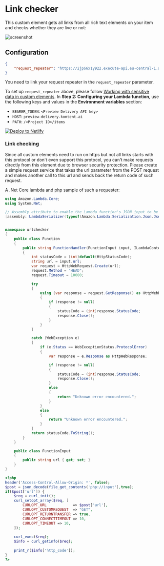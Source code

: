 # Link checker

This custom element gets all links from all rich text elements on your item and checks whether they are live or not:

![screenshot](http://amend.cz/link_checker.gif)

## Configuration

```json
{
    "request_repeater": "https://2jp66x1y922.execute-api.eu-central-1.amazonaws.com/default/requestRepeater"
}
```

You need to link your request repeater in the `request_repeater` parameter.

To set up `request_repeater` above, please follow [Working with sensitive data in custom elements](https://docs.kontent.ai/tutorials/develop-apps/integrate/working-with-sensitive-data-in-custom-elements).
In **Step 2: Configuring your Lambda function**, use the following keys and values in the **Environment variables** section:
  - `BEARER_TOKEN`: `<Preview Delivery API key>`
  - `HOST`: `preview-delivery.kontent.ai`
  - `PATH`: `/<Project ID>/items`

[![Deploy to Netlify](https://www.netlify.com/img/deploy/button.svg)](https://app.netlify.com/start/deploy?repository=https://github.com/hzik/LinkChecker/)
### Link checking

Since all custom elements need to run on https but not all links starts with this protocol or don't even support this protocol, you can't make requests directly from this element due to browser security protection.
Please create a simple request service that takes the url parameter from the POST request and makes another call to this url and sends back the return code of such request.

A .Net Core lambda and php sample of such a requester:

```C#
using Amazon.Lambda.Core;
using System.Net;

// Assembly attribute to enable the Lambda function's JSON input to be converted into a .NET class.
[assembly: LambdaSerializer(typeof(Amazon.Lambda.Serialization.Json.JsonSerializer))]


namespace urlchecker
{
    public class Function
    {
        public string FunctionHandler(FunctionInput input, ILambdaContext context)
        {
            int statusCode = (int)default(HttpStatusCode);
            string url = input.url;
            var request = HttpWebRequest.Create(url);
            request.Method = "HEAD";
            request.Timeout = 10000;

            try
            {
                using (var response = request.GetResponse() as HttpWebResponse)
                {
                    if (response != null)
                    {
                        statusCode = (int)response.StatusCode;
                        response.Close();
                    }
                }
            }

            catch (WebException e)
            {
                if (e.Status == WebExceptionStatus.ProtocolError)
                {
                    var response = e.Response as HttpWebResponse;

                    if (response != null)
                    {
                        statusCode = (int)response.StatusCode;
                        response.Close();
                    }
                    else
                    {
                        return "Unknown error encountered.";
                    }
                }
                else
                {
                    return "Unknown error encountered.";
                }
            }
            return statusCode.ToString();
        }
    }

    public class FunctionInput
    {
        public string url { get; set; }
    }
}
```

```php
<?php
header('Access-Control-Allow-Origin: *', false);
$post = json_decode(file_get_contents('php://input'),true);
if($post['url']) {
	$req = curl_init();
	curl_setopt_array($req, [
		CURLOPT_URL            => $post['url'],
		CURLOPT_CUSTOMREQUEST  => "GET",
		CURLOPT_RETURNTRANSFER => true,
		CURLOPT_CONNECTTIMEOUT => 10,
		CURLOPT_TIMEOUT => 10,
	]);
		
	curl_exec($req);
	$info = curl_getinfo($req);
	
	print_r($info['http_code']);
}
?>
```
